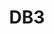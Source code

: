 ---
layout: music
category: noise
title: DB3
short: db3
order: 2
aif: "http://aarongreene.xyz/music/AaronGreene-DB3-unsigned.aif"
mp3: "http://aarongreene.xyz/music/AaronGreene-DB3-unsigned.mp3"
ogg: "http://aarongreene.xyz/music/AaronGreene-DB3-unsigned.ogg"
---